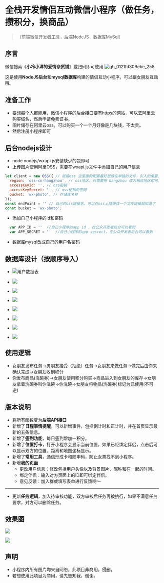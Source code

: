 # 全栈开发情侣互动微信小程序（做任务，攒积分，换商品）
> （前端微信开发者工具，后端NodeJS，数据库MySql）
## 序言
微信搜索《**小冷小洋的爱情杂货铺**》或扫码即可使用
![gh_0121fd309ebe_258](https://user-images.githubusercontent.com/44319750/205475191-2e3e6673-ed5e-4146-8a09-8517a13015a1.jpg)

这是使用**NodeJS后台**和**mysql数据库**构建的情侣互动小程序，可以跟女朋友互动哦。

## 准备工作

- 要想每个人都能用，微信小程序的后台接口要有https的网站，可以去阿里云购买域名，然后申请免费证书。
- 图片储存在阿里云oss，可以购买一个一个月好像是几块钱，不太贵。
- 然后注册小程序即可

## 后台nodejs设计

- node nodejs/wxapi.js安装缺少的包即可
- 上传图片使用阿里OSS，需要在wxapi.js文件中添加自己的用户信息

```js
let client = new OSS({ // 链接oss 这里面的配置最好是放在单独的文件，引入如果要上传的git的话账号密码最好不要传到git
  region: 'oss-cn-hangzhou', // oss地区，只需要把 hangzhou 改为相应地区即可，可以在oss上随便找一个文件链接就知道是哪个地区的了
  accessKeyId: '', // oss秘钥
  accessKeySecret: '', // oss秘钥的密码
  bucket: 'wx-photo', // 存储库名称
});
const endPoint = '' // 自己的oss链接名，可以在oss上随便找一个文件链接就知道了
const bucket = 'wx-photo';
```

- 添加自己小程序的id和密码

```js
  var APP_ID = ''  //自己小程序的app id ，在公众开发者后台可以看到
  var APP_SECRET = ''  //自己小程序的app secrect，在公众开发者后台可以看到
```

- 数据库mysql改成自己的用户名密码

## 数据库设计（按顺序导入）

- ![用户数据表](https://leng-mypic.oss-cn-beijing.aliyuncs.com/mac-img/20220907203113.png)

- ![](https://leng-mypic.oss-cn-beijing.aliyuncs.com/mac-img/20220907203408.png)
- ![](https://leng-mypic.oss-cn-beijing.aliyuncs.com/mac-img/20220907203425.png)
- ![](https://leng-mypic.oss-cn-beijing.aliyuncs.com/mac-img/20220907203525.png)
- ![](https://leng-mypic.oss-cn-beijing.aliyuncs.com/mac-img/20220907203541.png)
- ![](https://leng-mypic.oss-cn-beijing.aliyuncs.com/mac-img/20220907203600.png)
- ![](https://leng-mypic.oss-cn-beijing.aliyuncs.com/mac-img/20220907203614.png)
- ![](https://leng-mypic.oss-cn-beijing.aliyuncs.com/mac-img/20220907203258.png)



## 使用逻辑
- 女朋友发布任务->男朋友接受（拒绝）任务->女朋友来做任务->做完后由你来确认完成->女朋友收到积分
- 你发布商品(洗碗券)->女朋友使用积分购买->商品进入到女朋友的库存->女朋友拿着洗碗券叫你洗碗->你洗碗->女朋友将物品(洗碗券)标记为已使用(不可逆)
## 版本说明
- 将所有函数变为**后端API接口**
- 新增了**日程事情提醒**，可以新增事件，包括倒计时和正计时，并在首页显示最新的五条信息。
- 新增了**签到功能**，每日签到增加一积分。
- 新增了**位置打卡**，打开小程序会显示当前位置，如果已经绑定伴侣，点击后可以显示双方的位置、距离和地图坐标显示。
- 新增了**常用工具**，通信形成卡和随申码，防止女票找不到小程序。
- 新增**我的页面**
  - 更改用户信息：修改包括用户头像以及背景图片、昵称和在一起的时间。
  - 绑定伴侣：输入对方页面上的ID即可绑定伴侣。
  - 意见反馈：加入群或填写表单进行反馈哟～
---

- 更新**任务逻辑**，加入待审核功能，双方审核后任务再被执行，如果不满意任务要求，对方可以删除任务。

## 效果图
![](https://leng-mypic.oss-cn-beijing.aliyuncs.com/mac-img/20220907204246.png)

![](https://leng-mypic.oss-cn-beijing.aliyuncs.com/mac-img/20220907203740.png)

## 声明
- 小程序内所有图片均来自网络，此项目非商用，侵删。
- 若想使用此项目为商用，请先告知我，谢谢。
